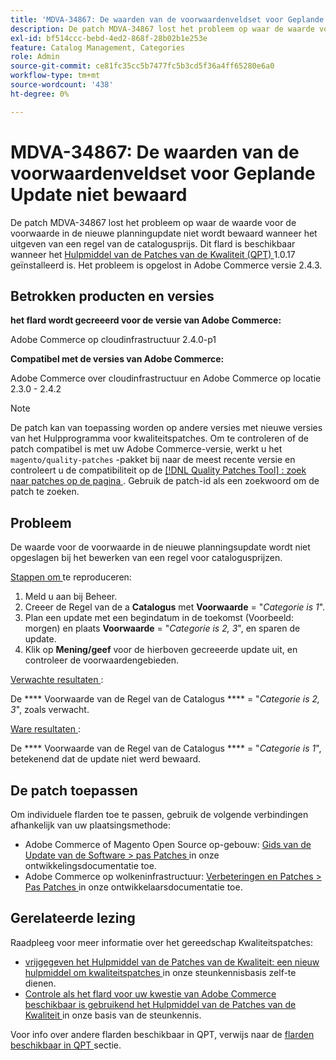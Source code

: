 ```yaml
---
title: 'MDVA-34867: De waarden van de voorwaardenveldset voor Geplande Update niet bewaard'
description: De patch MDVA-34867 lost het probleem op waar de waarde voor de voorwaarde in de nieuwe planningupdate niet wordt bewaard wanneer het uitgeven van een regel van de catalogusprijs. Deze patch is beschikbaar wanneer [Quality Patches Tool (QPT)] (/help/announcements/adobe-commerce-announcements/magento-quality-patches-released-new-tool-to-self-serve-quality-patches.md) 1.0.17 is geïnstalleerd. Het probleem is opgelost in Adobe Commerce versie 2.4.3.
exl-id: bf514ccc-bebd-4ed2-868f-28b02b1e253e
feature: Catalog Management, Categories
role: Admin
source-git-commit: ce81fc35cc5b7477fc5b3cd5f36a4ff65280e6a0
workflow-type: tm+mt
source-wordcount: '438'
ht-degree: 0%

---
```


# MDVA-34867: De waarden van de voorwaardenveldset voor Geplande Update niet bewaard

De patch MDVA-34867 lost het probleem op waar de waarde voor de voorwaarde in de nieuwe planningupdate niet wordt bewaard wanneer het uitgeven van een regel van de catalogusprijs. Dit flard is beschikbaar wanneer het [ Hulpmiddel van de Patches van de Kwaliteit (QPT) ](/help/announcements/adobe-commerce-announcements/magento-quality-patches-released-new-tool-to-self-serve-quality-patches.md) 1.0.17 geïnstalleerd is. Het probleem is opgelost in Adobe Commerce versie 2.4.3.

## Betrokken producten en versies

**het flard wordt gecreeerd voor de versie van Adobe Commerce:**

Adobe Commerce op cloudinfrastructuur 2.4.0-p1

**Compatibel met de versies van Adobe Commerce:**

Adobe Commerce over cloudinfrastructuur en Adobe Commerce op locatie 2.3.0 - 2.4.2

>[!NOTE]
>
>De patch kan van toepassing worden op andere versies met nieuwe versies van het Hulpprogramma voor kwaliteitspatches. Om te controleren of de patch compatibel is met uw Adobe Commerce-versie, werkt u het `magento/quality-patches` -pakket bij naar de meest recente versie en controleert u de compatibiliteit op de [[!DNL Quality Patches Tool] : zoek naar patches op de pagina ](https://devdocs.magento.com/quality-patches/tool.html#patch-grid) . Gebruik de patch-id als een zoekwoord om de patch te zoeken.

## Probleem

De waarde voor de voorwaarde in de nieuwe planningsupdate wordt niet opgeslagen bij het bewerken van een regel voor catalogusprijzen.

<u> Stappen om </u> te reproduceren:

1. Meld u aan bij Beheer.
1. Creeer de Regel van de a **Catalogus** met **Voorwaarde** = &quot;*Categorie is 1*&quot;.
1. Plan een update met een begindatum in de toekomst (Voorbeeld: morgen) en plaats **Voorwaarde** = &quot;*Categorie is 2, 3*&quot;, en sparen de update.
1. Klik op **Mening/geef** voor de hierboven gecreeerde update uit, en controleer de voorwaardengebieden.

<u> Verwachte resultaten </u>:

De **** Voorwaarde van de Regel van de Catalogus **** = &quot;*Categorie is 2, 3*&quot;, zoals verwacht.

<u> Ware resultaten </u>:

De **** Voorwaarde van de Regel van de Catalogus **** = &quot;*Categorie is 1*&quot;, betekenend dat de update niet werd bewaard.

## De patch toepassen

Om individuele flarden toe te passen, gebruik de volgende verbindingen afhankelijk van uw plaatsingsmethode:

* Adobe Commerce of Magento Open Source op-gebouw: [ Gids van de Update van de Software > pas Patches ](https://devdocs.magento.com/guides/v2.4/comp-mgr/patching/mqp.html) in onze ontwikkelingsdocumentatie toe.
* Adobe Commerce op wolkeninfrastructuur: [ Verbeteringen en Patches > Pas Patches ](https://devdocs.magento.com/cloud/project/project-patch.html) in onze ontwikkelaarsdocumentatie toe.

## Gerelateerde lezing

Raadpleeg voor meer informatie over het gereedschap Kwaliteitspatches:

* [ vrijgegeven het Hulpmiddel van de Patches van de Kwaliteit: een nieuw hulpmiddel om kwaliteitspatches ](/help/announcements/adobe-commerce-announcements/magento-quality-patches-released-new-tool-to-self-serve-quality-patches.md) in onze steunkennisbasis zelf-te dienen.
* [ Controle als het flard voor uw kwestie van Adobe Commerce beschikbaar is gebruikend het Hulpmiddel van de Patches van de Kwaliteit ](/help/support-tools/patches-available-in-qpt-tool/check-patch-for-magento-issue-with-magento-quality-patches.md) in onze basis van de steunkennis.

Voor info over andere flarden beschikbaar in QPT, verwijs naar de [ flarden beschikbaar in QPT ](https://support.magento.com/hc/en-us/sections/360010506631-Patches-available-in-QPT-tool-) sectie.
